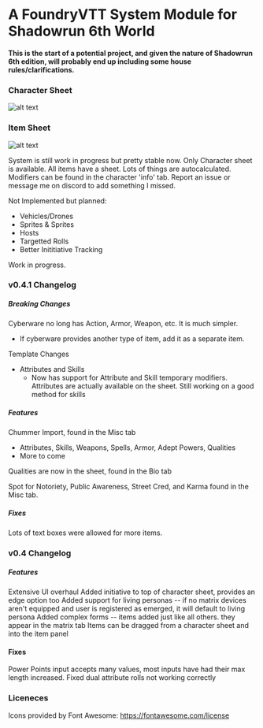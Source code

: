 # A FoundryVTT System Module for Shadowrun 6th World

**This is the start of a potential project, and given the nature of Shadowrun 6th edition, will probably end up including some house rules/clarifications.**


### Character Sheet

![alt text](https://raw.githubusercontent.com/smilligan93/SR5-FoundryVTT/master/screenshots/CharacterSheet.jpg)

### Item Sheet

![alt text](https://raw.githubusercontent.com/smilligan93/SR5-FoundryVTT/master/screenshots/Weapon.jpg)

System is still work in progress but pretty stable now.
Only Character sheet is available. All items have a sheet.
Lots of things are autocalculated. Modifiers can be found in the character 'info' tab. Report an issue or message me on discord to add something I missed.

Not Implemented but planned:
* Vehicles/Drones
* Sprites & Sprites
* Hosts
* Targetted Rolls
* Better Inititiative Tracking

Work in progress.

### v0.4.1 Changelog
##### Breaking Changes
Cyberware no long has Action, Armor, Weapon, etc. It is much simpler.
- If cyberware provides another type of item, add it as a separate item.

Template Changes
- Attributes and Skills
  - Now has support for Attribute and Skill temporary modifiers. Attributes are actually available on the sheet. Still working on a good method for skills

##### Features
Chummer Import, found in the Misc tab
- Attributes, Skills, Weapons, Spells, Armor, Adept Powers, Qualities
- More to come

Qualities are now in the sheet, found in the Bio tab

Spot for Notoriety, Public Awareness, Street Cred, and Karma found in the Misc tab.

##### Fixes
Lots of text boxes were allowed for more items.

### v0.4 Changelog
##### Features
Extensive UI overhaul
Added initiative to top of character sheet, provides an edge option too
Added support for living personas -- if no matrix devices aren't equipped and user is registered as emerged, it will default to living persona
Added complex forms -- items added just like all others. they appear in the matrix tab
Items can be dragged from a character sheet and into the item panel

#### Fixes
Power Points input accepts many values, most inputs have had their max length increased.
Fixed dual attribute rolls not working correctly

### Liceneces

Icons provided by Font Awesome: https://fontawesome.com/license
